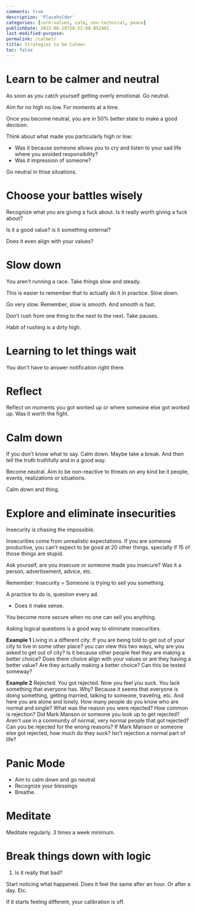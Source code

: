 ```yaml
---
comments: true
description: 'Placeholder' 
categories: [core-values, calm, non-technical, peace]
publishDate: 2022-06-28T20:52:08.052481
last-modified-purpose:
permalink: /calmer/
title: Strategies to be Calmer
toc: false
---
```


# Learn to be calmer and neutral

As soon as you catch yourself getting overly emotional. Go neutral. 

Aim for no high no low. For moments at a time.

Once you become neutral, you are in 50% better state to make a good decision.

Think about what made you particularly high or low: 
- Was it because someone allows you to cry and listen to your sad life where you avoided responsibility?
- Was it impression of someone? 

Go neutral in thise situations.

# Choose your battles wisely

Recognize what you are giving a fuck about. Is it really worth giving a fuck about?

Is it a good value? is it something external?

Does it even align with your values?

# Slow down

You aren't running a race. Take things slow and steady.

This is easier to remember that to actually do it in practice. Slow down.

Go very slow. Remember, slow is smooth. And smooth is fast.

Don't rush from one thing to the next to the next. Take pauses.

Habit of rushing is a dirty high.

# Learning to let things wait

You don't have to answer notification right there.

# Reflect

Reflect on moments you got worked up or where someone else got worked up. Was it worth the fight.

# Calm down

If you don't know what to say. Calm down. Maybe take a break. And then tell the truth truthfully and in a good way.

Become neutral. Aim to be non-reactive to threats on any kind be it people, events, realizations or situations.

Calm down and thing.

# Explore and eliminate insecurities

Insecurity is chasing the impossible.

Insecurities come from unrealistic expectations. If you are someone productive, you can't expect to be good at 20 other things. specially if 15 of those things are stupid.

Ask yourself, are you insecure or someone made you insecure? Was it a person, advertisement, advice, etc.

Remember: Insecurity = Someone is trying to sell you something.

A practice to do is, question every ad.
- Does it make sense.

You become more secure when no one can sell you anything.

Asking logical questions is a good way to eliminate insecurities.

**Example 1** Living in a different city: If you are being told to get out of your city to live in some other place? you can view this two ways, why are you asked to get out of city? Is it because other people feel they are making a better choice? Does there choice align with your values or are they having a better value? Are they actually making a better choice? Can this be tested someway? 

**Example 2** Rejected: You got rejected. Now you feel you suck. You lack something that everyone has. Why? Because it seems that everyone is doing something, getting married, talking to someone, traveling, etc. And here you are alone and lonely. How many people do you know who are normal and single? What was the reason you were rejected? How common is rejection? Did Mark Manson or someone you look up to get rejected? Aren't use in a community of normal, very normal people that got rejected? Can you be rejected for the wrong reasons? If Mark Manson or someone else got rejected, how much do they suck? Isn't rejection a normal part of life?

# Panic Mode

- Aim to calm down and go neutral
- Recognize your blessings
- Breathe.

# Meditate

Meditate regularly. 3 times a week minimum.


# Break things down with logic

1. Is it really that bad?

Start noticing what happened. Does it feel the same after an hour. Or after a day. Etc.

If it starts feeling different, your calibration is off.